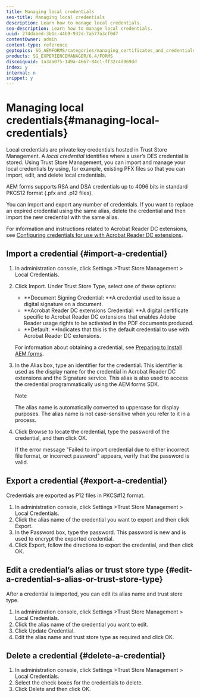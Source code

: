 ```yaml
---
title: Managing local credentials
seo-title: Managing local credentials
description: Learn how to manage local credentials.
seo-description: Learn how to manage local credentials.
uuid: 274dabed-3b1c-44b9-932d-7a577a3cf0d7
contentOwner: admin
content-type: reference
geptopics: SG_AEMFORMS/categories/managing_certificates_and_credentials
products: SG_EXPERIENCEMANAGER/6.4/FORMS
discoiquuid: 1a3aa075-149a-4667-84c1-ff32c4d069dd
index: y
internal: n
snippet: y
---
```


# Managing local credentials{#managing-local-credentials}

Local credentials are private key credentials hosted in Trust Store Management. A *local credential* identifies where a user’s DES credential is stored. Using Trust Store Management, you can import and manage your local credentials by using, for example, existing PFX files so that you can import, edit, and delete local credentials.

AEM forms supports RSA and DSA credentials up to 4096 bits in standard PKCS12 format (.pfx and .p12 files).

You can import and export any number of credentials. If you want to replace an expired credential using the same alias, delete the credential and then import the new credential with the same alias.

For information and instructions related to Acrobat Reader DC extensions, see [Configuring credentials for use with Acrobat Reader DC extensions](../../../forms/using/admin-help/configuring-credentials-acrobat-reader-dc.md#configuring-credentials-for-use-with-acrobat-reader-dc-extensions).

## Import a credential {#import-a-credential}

1. In administration console, click Settings &gt;Trust Store Management &gt; Local Credentials.
1. Click Import. Under Trust Store Type, select one of these options:

    * **Document Signing Credential: **A credential used to issue a digital signature on a document.
    * **Acrobat Reader DC extensions Credential: **A digital certificate specific to Acrobat Reader DC extensions that enables Adobe Reader usage rights to be activated in the PDF documents produced.
    * **Default: **Indicates that this is the default credential to use with Acrobat Reader DC extensions.

   For information about obtaining a credential, see [Preparing to Install AEM forms](http://www.adobe.com/go/learn_aemforms_prepareInstallsingle_63).

1. In the Alias box, type an identifier for the credential. This identifier is used as the display name for the credential in Acrobat Reader DC extensions and the Signature service. This alias is also used to access the credential programmatically using the AEM forms SDK.

   >[!NOTE]
   >
   >The alias name is automatically converted to uppercase for display purposes. The alias name is not case-sensitive when you refer to it in a process.

1. Click Browse to locate the credential, type the password of the credential, and then click OK.

   If the error message "Failed to import credential due to either incorrect file format, or incorrect password" appears, verify that the password is valid.

## Export a credential {#export-a-credential}

Credentials are exported as P12 files in PKCS#12 format.

1. In administration console, click Settings &gt;Trust Store Management &gt; Local Credentials.
1. Click the alias name of the credential you want to export and then click Export.
1. In the Password box, type the password. This password is new and is used to encrypt the exported credential.
1. Click Export, follow the directions to export the credential, and then click OK.

## Edit a credential’s alias or trust store type {#edit-a-credential-s-alias-or-trust-store-type}

After a credential is imported, you can edit its alias name and trust store type.

1. In administration console, click Settings &gt;Trust Store Management &gt; Local Credentials.
1. Click the alias name of the credential you want to edit.
1. Click Update Credential.
1. Edit the alias name and trust store type as required and click OK.

## Delete a credential {#delete-a-credential}

1. In administration console, click Settings &gt;Trust Store Management &gt; Local Credentials.
1. Select the check boxes for the credentials to delete.
1. Click Delete and then click OK.

